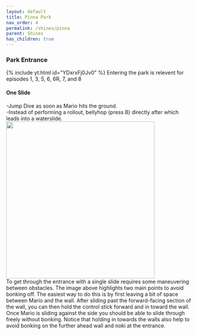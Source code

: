 ```yaml
---
layout: default
title: Pinna Park
nav_order: 4
permalink: /shines/pinna
parent: Shines
has_children: true
---
```


### Park Entrance
{% include yt.html id="YDxrxFj0Jv0" %}
Entering the park is relevent for episodes 1, 3, 5, 6, 6R, 7, and 8

#### One Slide
-Jump Dive as soon as Mario hits the ground.  
-Instead of performing a rollout, bellyhop (press B) directly after which leads into a waterslide.  
<img src="https://i.imgur.com/iIBtYwU.png" width="401" height="424">  
To get through the entrance with a single slide requires some maneuvering between obstacles. The image above highlights two main points to avoid bonking off. The easiest way to do this is by first leaving a bit of space between Mario and the wall. After sliding past the forward-facing section of the wall, you can then hold the control stick forward and in toward the wall. Once Mario is sliding against the side you should be able to slide through freely without bonking. Notice that holding in towards the walls also help to avoid bonking on the further ahead wall and noki at the entrance.
